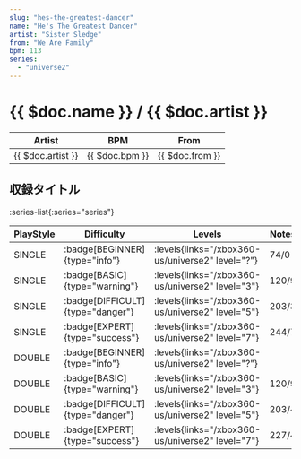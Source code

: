```yaml
---
slug: "hes-the-greatest-dancer"
name: "He's The Greatest Dancer"
artist: "Sister Sledge"
from: "We Are Family"
bpm: 113
series:
  - "universe2"
---
```


# {{ $doc.name }} / {{ $doc.artist }}

|Artist|BPM|From|
|------|---|----|
|{{ $doc.artist }}|{{ $doc.bpm }}|{{ $doc.from }}|

## 収録タイトル

:series-list{:series="series"}

|PlayStyle|Difficulty|Levels|Notes|Movie|
|---------|----------|------|-----|-----|
|SINGLE| :badge[BEGINNER]{type="info"}| :levels{links="/xbox360-us/universe2" level="?"}|74/0||
|SINGLE| :badge[BASIC]{type="warning"}| :levels{links="/xbox360-us/universe2" level="3"}|120/9||
|SINGLE| :badge[DIFFICULT]{type="danger"}| :levels{links="/xbox360-us/universe2" level="5"}|203/3||
|SINGLE| :badge[EXPERT]{type="success"}| :levels{links="/xbox360-us/universe2" level="7"}|244/7||
|DOUBLE| :badge[BEGINNER]{type="info"}| :levels{links="/xbox360-us/universe2" level="?"}|||
|DOUBLE| :badge[BASIC]{type="warning"}| :levels{links="/xbox360-us/universe2" level="3"}|120/9||
|DOUBLE| :badge[DIFFICULT]{type="danger"}| :levels{links="/xbox360-us/universe2" level="5"}|203/4||
|DOUBLE| :badge[EXPERT]{type="success"}| :levels{links="/xbox360-us/universe2" level="7"}|227/4||

